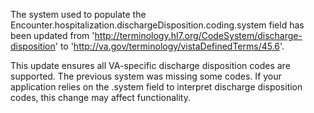 The system used to populate the Encounter.hospitalization.dischargeDisposition.coding.system field has been updated from 'http://terminology.hl7.org/CodeSystem/discharge-disposition' to 'http://va.gov/terminology/vistaDefinedTerms/45.6'. 

This update ensures all VA-specific discharge disposition codes are supported. The previous system was missing some codes. If your application relies on the .system field to interpret discharge disposition codes, this change may affect functionality.
